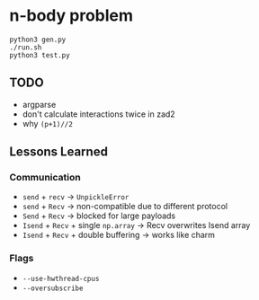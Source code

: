 # n-body problem

```
python3 gen.py
./run.sh
python3 test.py
```

## TODO

- argparse
- don't calculate interactions twice in zad2
- why `(p+1)//2`

## Lessons Learned

### Communication

- `send` + `recv` &rarr; `UnpickleError`
- `send` + `Recv` &rarr; non-compatible due to different protocol
- `Send` + `Recv` &rarr; blocked for large payloads
- `Isend` + `Recv` + single `np.array` &rarr; Recv overwrites Isend array
- `Isend` + `Recv` + double buffering &rarr; works like charm

### Flags

- `--use-hwthread-cpus`
- `--oversubscribe`
